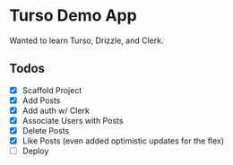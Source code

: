 # Turso Demo App

Wanted to learn Turso, Drizzle, and Clerk.

## Todos

- [x] Scaffold Project
- [x] Add Posts
- [x] Add auth w/ Clerk
- [x] Associate Users with Posts
- [x] Delete Posts
- [x] Like Posts (even added optimistic updates for the flex)
- [ ] Deploy
